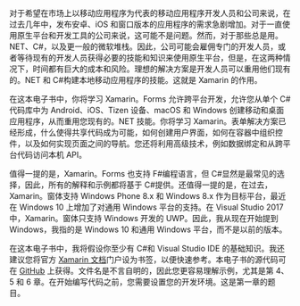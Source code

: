 对于希望在市场上以移动应用程序为代表的移动应用程序开发人员和公司来说，在过去几年中，发布安卓、iOS 和窗口版本的应用程序的需求急剧增加。对于一直使用原生平台和开发工具的公司来说，这可能不是问题。然而，对于那些总是用。NET、C#，以及更一般的微软堆栈。因此，公司可能会雇佣专门的开发人员，或者等待现有的开发人员获得必要的技能和知识来使用原生平台，但是，在这两种情况下，时间都有巨大的成本和风险。理想的解决方案是开发人员可以重用他们现有的。NET 和 C#构建本地移动应用程序的技能。这就是 Xamarin 的作用。

在这本电子书中，你将学习 Xamarin。Forms 允许跨平台开发，允许您从单个 C#代码库中为 Android、iOS、Tizen 设备、macOS 和 Windows 创建移动和桌面应用程序，从而重用您现有的。NET 技能。你将学习 Xamarin。表单解决方案已经形成，什么使得共享代码成为可能，如何创建用户界面，如何在容器中组织控件，以及如何实现页面之间的导航。您还将利用高级技术，例如数据绑定和从跨平台代码访问本机 API。

值得一提的是，Xamarin。Forms 也支持 F#编程语言，但 C#显然是最常见的选择，因此，所有的解释和示例都将基于 C#提供。还值得一提的是，在过去，Xamarin。窗体支持 Windows Phone 8.x 和 Windows 8.x 作为目标平台，最近在 Windows 10 上增加了对通用 Windows 平台的支持。在 Visual Studio 2017 中，Xamarin。窗体只支持 Windows 开发的 UWP。因此，我从现在开始提到 Windows，我指的是 Windows 10 和通用 Windows 平台，而不是以前的版本。

在这本电子书中，我将假设你至少有 C#和 Visual Studio IDE 的基础知识。我还建议您将官方 [Xamarin 文档](http://developer.xamarin.com)门户设为书签，以便快速参考。本电子书的源代码可在 [GitHub](https://github.com/SyncfusionSuccinctlyE-Books/Xamarin.Forms-Succinctly) 上获得。文件名是不言自明的，因此您更容易理解示例，尤其是第 4、5 和 6 章。在开始编写代码之前，您需要设置您的开发环境。这是第一章的题目。